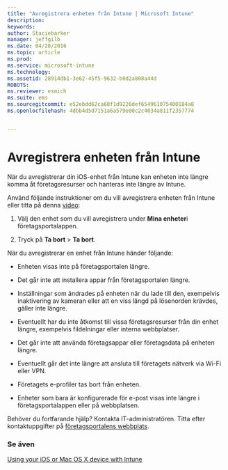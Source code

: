 ```yaml
---
title: "Avregistrera enheten från Intune | Microsoft Intune"
description: 
keywords: 
author: Staciebarker
manager: jeffgilb
ms.date: 04/28/2016
ms.topic: article
ms.prod: 
ms.service: microsoft-intune
ms.technology: 
ms.assetid: 28914db1-3e62-45f5-9632-b0d2a808a44d
ROBOTS: 
ms.reviewer: esmich
ms.suite: ems
ms.sourcegitcommit: e52ebdd62ca68f1d9226def654961075400184a8
ms.openlocfilehash: 4dbb4d5d7151a6a579e00c2c4034a811f2357774


---
```



# Avregistrera enheten från Intune

När du avregistrerar din iOS-enhet från Intune kan enheten inte längre komma åt företagsresurser och hanteras inte längre av Intune.

Använd följande instruktioner om du vill avregistrera enheten från Intune eller titta på denna [video](http://aka.ms/kfz8j1):

1.  Välj den enhet som du vill avregistrera under **Mina enheter**i företagsportalappen.

2.  Tryck på **Ta bort** &gt; **Ta bort**.

När du avregistrerar en enhet från Intune händer följande:

-   Enheten visas inte på företagsportalen längre.

-   Det går inte att installera appar från företagsportalen längre.

-   Inställningar som ändrades på enheten när du lade till den, exempelvis inaktivering av kameran eller att en viss längd på lösenorden krävdes, gäller inte längre.

-   Eventuellt har du inte åtkomst till vissa företagsresurser från din enhet längre, exempelvis fildelningar eller interna webbplatser.

-   Det går inte att använda företagsappar eller företagsdata på enheten längre.

-   Eventuellt går det inte längre att ansluta till företagets nätverk via Wi-Fi eller VPN.

-   Företagets e-profiler tas bort från enheten.

-   Enheter som bara är konfigurerade för e-post visas inte längre i företagsportalappen eller på webbplatsen.

Behöver du fortfarande hjälp? Kontakta IT-administratören. Titta efter kontaktuppgifter på [företagsportalens webbplats](http://portal.manage.microsoft.com).

### Se även
[Using your iOS or Mac OS X device with Intune](using-your-ios-or-mac-os-x-device-with-intune.md)


<!--HONumber=Jun16_HO4-->



